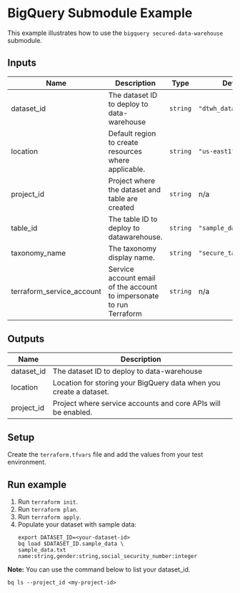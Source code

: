 # BigQuery Submodule Example

This example illustrates how to use the `bigquery secured-data-warehouse` submodule.

<!-- BEGINNING OF PRE-COMMIT-TERRAFORM DOCS HOOK -->
## Inputs

| Name | Description | Type | Default | Required |
|------|-------------|------|---------|:--------:|
| dataset\_id | The dataset ID to deploy to data-warehouse | `string` | `"dtwh_dataset"` | no |
| location | Default region to create resources where applicable. | `string` | `"us-east1"` | no |
| project\_id | Project where the dataset and table are created | `string` | n/a | yes |
| table\_id | The table ID to deploy to datawarehouse. | `string` | `"sample_data"` | no |
| taxonomy\_name | The taxonomy display name. | `string` | `"secure_taxonomy_bq"` | no |
| terraform\_service\_account | Service account email of the account to impersonate to run Terraform | `string` | n/a | yes |

## Outputs

| Name | Description |
|------|-------------|
| dataset\_id | The dataset ID to deploy to data-warehouse |
| location | Location for storing your BigQuery data when you create a dataset. |
| project\_id | Project where service accounts and core APIs will be enabled. |

<!-- END OF PRE-COMMIT-TERRAFORM DOCS HOOK -->

## Setup
Create the `terraform.tfvars` file and add the values from your test environment.

## Run example
1. Run `terraform init`.
1. Run `terraform plan`.
1. Run `terraform apply`.
1. Populate your dataset with sample data:
   ```
   export DATASET_ID=<your-dataset-id>
   bq load $DATASET_ID.sample_data \
   sample_data.txt name:string,gender:string,social_security_number:integer
   ```
**Note:**
You can use the command below to list your dataset_id.
```
bq ls --project_id <my-project-id>
```
